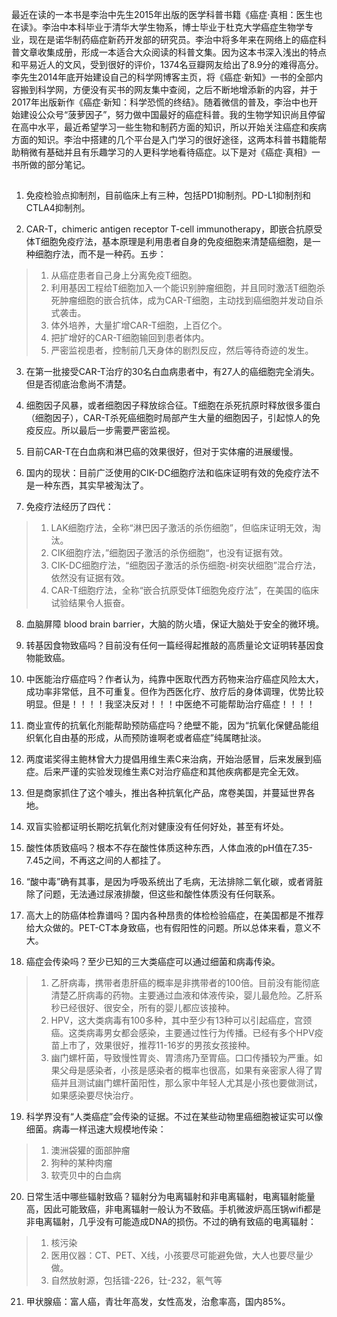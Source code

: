 最近在读的一本书是李治中先生2015年出版的医学科普书籍《癌症·真相：医生也在读》。李治中本科毕业于清华大学生物系，博士毕业于杜克大学癌症生物学专业，现在是诺华制药癌症新药开发部的研究员。李治中将多年来在网络上的癌症科普文章收集成册，形成一本适合大众阅读的科普文集。因为这本书深入浅出的特点和平易近人的文风，受到很好的评价，1374名豆瓣网友给出了8.9分的难得高分。李先生2014年底开始建设自己的科学网博客主页，将《癌症·新知》一书的全部内容搬到科学网，方便没有买书的网友集中查阅，之后不断地增添新的内容，并于2017年出版新作《癌症·新知：科学恐慌的终结》。随着微信的普及，李治中也开始建设公众号“菠萝因子”，努力做中国最好的癌症科普。我的生物学知识尚且停留在高中水平，最近希望学习一些生物和制药方面的知识，所以开始关注癌症和疾病方面的知识。李治中搭建的几个平台是入门学习的很好途径，这两本科普书籍能帮助稍微有基础并且有乐趣学习的人更科学地看待癌症。以下是对《癌症·真相》一书所做的部分笔记。  
##
  

1.   免疫检验点抑制剂，目前临床上有三种，包括PD1抑制剂。PD-L1抑制剂和CTLA4抑制剂。
    
2.   CAR-T，chimeric antigen receptor T-cell immunotherapy，即嵌合抗原受体T细胞免疫疗法，基本原理是利用患者自身的免疫细胞来清楚癌细胞，是一种细胞疗法，而不是一种药。五步：
>    1.  从癌症患者自己身上分离免疫T细胞。
>    2.  利用基因工程给T细胞加入一个能识别肿瘤细胞，并且同时激活T细胞杀死肿瘤细胞的嵌合抗体，成为CAR-T细胞，主动找到癌细胞并发动自杀式袭击。
>    3.  体外培养，大量扩增CAR-T细胞，上百亿个。
>    4.  把扩增好的CAR-T细胞输回到患者体内。
>    5.  严密监视患者，控制前几天身体的剧烈反应，然后等待奇迹的发生。
    

3.   在第一批接受CAR-T治疗的30名白血病患者中，有27人的癌细胞完全消失。但是否彻底治愈尚不清楚。
    
4.   细胞因子风暴，或者细胞因子释放综合征。T细胞在杀死抗原时释放很多蛋白（细胞因子），CAR-T杀死癌细胞时局部产生大量的细胞因子，引起惊人的免疫反应。所以最后一步需要严密监视。
    
5.   目前CAR-T在白血病和淋巴癌的效果很好，但对于实体瘤的进展缓慢。
    
6.  国内的现状：目前广泛使用的CIK-DC细胞疗法和临床证明有效的免疫疗法不是一种东西，其实早被淘汰了。
    
7.  免疫疗法经历了四代：
    

> 1.  LAK细胞疗法，全称“淋巴因子激活的杀伤细胞”，但临床证明无效，淘汰。  
> 2.  CIK细胞疗法，”细胞因子激活的杀伤细胞“，也没有证据有效。
> 3.  CIK-DC细胞疗法，“细胞因子激活的杀伤细胞-树突状细胞”混合疗法，依然没有证据有效。
> 4.  CAR-T细胞疗法，全称“嵌合抗原受体T细胞免疫疗法”，在美国的临床试验结果令人振奋。
    

8.   血脑屏障 blood brain barrier，大脑的防火墙，保证大脑处于安全的微环境。
    
9.   转基因食物致癌吗？目前没有任何一篇经得起推敲的高质量论文证明转基因食物能致癌。
    
10.   中医能治疗癌症吗？作者认为，纯靠中医取代西方药物来治疗癌症风险太大，成功率非常低，且不可重复。但作为西医化疗、放疗后的身体调理，优势比较明显。但是！！！！我坚决反对！！！中医绝不可能帮助治疗癌症！！！！
    
11.   商业宣传的抗氧化剂能帮助预防癌症吗？绝壁不能，因为“抗氧化保健品能组织氧化自由基的形成，从而预防谁啊老或者癌症”纯属瞎扯淡。
    

12.  两度诺奖得主鲍林曾大力提倡用维生素C来治病，开始治感冒，后来发展到癌症。后来严谨的实验发现维生素C对治疗癌症和其他疾病都是完全无效。
    
13.   但是商家抓住了这个噱头，推出各种抗氧化产品，席卷美国，并蔓延世界各地。
    
14. 双盲实验都证明长期吃抗氧化剂对健康没有任何好处，甚至有坏处。
    

15.   酸性体质致癌吗？根本不存在酸性体质这种东西，人体血液的pH值在7.35-7.45之间，不再这之间的人都挂了。
    

16.   “酸中毒”确有其事，是因为呼吸系统出了毛病，无法排除二氧化碳，或者肾脏除了问题，无法通过尿液排酸，但这些和酸性体质没有任何联系。
    

17.  高大上的防癌体检靠谱吗？国内各种昂贵的体检检验癌症，在美国都是不推荐给大众做的。PET-CT本身致癌，也有假阳性的问题。所以总体来看，意义不大。
    
18.   癌症会传染吗？至少已知的三大类癌症可以通过细菌和病毒传染。
>1.  乙肝病毒，携带者患肝癌的概率是非携带者的100倍。目前没有能彻底清楚乙肝病毒的药物。主要通过血液和体液传染，婴儿最危险。乙肝系秒已经很好、很安全，所有的婴儿都应该接种。
>2. HPV，这大类病毒有100多种，其中至少有13种可以引起癌症，宫颈癌。这类病毒男女都会感染，主要通过性行为传播。已经有多个HPV疫苗上市了，效果很好，推荐11-16岁的男孩女孩接种。
>3. 幽门螺杆菌，导致慢性胃炎、胃溃疡乃至胃癌。口口传播较为严重。如果父母是感染者，小孩是感染者的概率也很高，如果有亲密家人得了胃癌并且测试幽门螺杆菌阳性，那么家中年轻人尤其是小孩也要做测试，如果感染要尽快治疗。
    

19.   科学界没有“人类癌症”会传染的证据。不过在某些动物里癌细胞被证实可以像细菌。病毒一样迅速大规模地传染：
>1.  澳洲袋獾的面部肿瘤
>2.  狗种的某种肉瘤
>3.  软壳贝中的白血病
    

20.   日常生活中哪些辐射致癌？辐射分为电离辐射和非电离辐射，电离辐射能量高，因此可能致癌，非电离辐射一般认为不致癌。手机微波炉高压锅wifi都是非电离辐射，几乎没有可能造成DNA的损伤。不过的确有致癌的电离辐射：
> 1. 核污染
> 2. 医用仪器：CT、PET、X线，小孩要尽可能避免做，大人也要尽量少做。
> 3. 自然放射源，包括镭-226，钍-232，氡气等
    

21.   甲状腺癌：富人癌，青壮年高发，女性高发，治愈率高，国内85%。
<!--stackedit_data:
eyJoaXN0b3J5IjpbLTc4MjEzODcyM119
-->